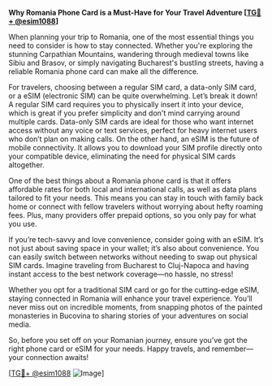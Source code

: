 **Why Romania Phone Card is a Must-Have for Your Travel Adventure [[TG💪+ @esim1088](https://t.me/s/esim1088)]**

When planning your trip to Romania, one of the most essential things you need to consider is how to stay connected. Whether you're exploring the stunning Carpathian Mountains, wandering through medieval towns like Sibiu and Brasov, or simply navigating Bucharest's bustling streets, having a reliable Romania phone card can make all the difference. 

For travelers, choosing between a regular SIM card, a data-only SIM card, or a eSIM (electronic SIM) can be quite overwhelming. Let’s break it down! A regular SIM card requires you to physically insert it into your device, which is great if you prefer simplicity and don't mind carrying around multiple cards. Data-only SIM cards are ideal for those who want internet access without any voice or text services, perfect for heavy internet users who don’t plan on making calls. On the other hand, an eSIM is the future of mobile connectivity. It allows you to download your SIM profile directly onto your compatible device, eliminating the need for physical SIM cards altogether.

One of the best things about a Romania phone card is that it offers affordable rates for both local and international calls, as well as data plans tailored to fit your needs. This means you can stay in touch with family back home or connect with fellow travelers without worrying about hefty roaming fees. Plus, many providers offer prepaid options, so you only pay for what you use.

If you’re tech-savvy and love convenience, consider going with an eSIM. It’s not just about saving space in your wallet; it’s also about convenience. You can easily switch between networks without needing to swap out physical SIM cards. Imagine traveling from Bucharest to Cluj-Napoca and having instant access to the best network coverage—no hassle, no stress!

Whether you opt for a traditional SIM card or go for the cutting-edge eSIM, staying connected in Romania will enhance your travel experience. You’ll never miss out on incredible moments, from snapping photos of the painted monasteries in Bucovina to sharing stories of your adventures on social media.

So, before you set off on your Romanian journey, ensure you’ve got the right phone card or eSIM for your needs. Happy travels, and remember—your connection awaits! 

[[TG💪+ @esim1088](https://t.me/s/esim1088) ![Image](https://i.postimg.cc/Y0z9fWf4/image.png)]